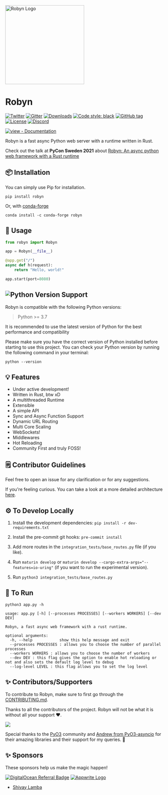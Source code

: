 <img alt="Robyn Logo" src="https://user-images.githubusercontent.com/29942790/140995889-5d91dcff-3aa7-4cfb-8a90-2cddf1337dca.png" width="250" />

# Robyn

[![Twitter](https://badgen.net/badge/icon/twitter?icon=twitter&label)](https://twitter.com/robyn_oss)
[![Gitter](https://badges.gitter.im/robyn_/community.svg)](https://gitter.im/robyn_/community?utm_source=badge&utm_medium=badge&utm_campaign=pr-badge)
[![Downloads](https://static.pepy.tech/personalized-badge/robyn?period=total&units=international_system&left_color=grey&right_color=blue&left_text=Downloads)](https://pepy.tech/project/robyn)
[![Code style: black](https://img.shields.io/badge/code%20style-black-000000.svg)](https://github.com/psf/black)
[![GitHub tag](https://img.shields.io/github/tag/sansyrox/robyn?include_prereleases=&sort=semver&color=black)](https://github.com/sansyrox/robyn/releases/)
[![License](https://img.shields.io/badge/License-BSD_2.0-black)](#license)
[![Discord](https://img.shields.io/discord/999782964143603713?label=discord&logo=discord&logoColor=white&style=for-the-badge&color=blue)](https://discord.gg/rkERZ5eNU8)

[![view - Documentation](https://img.shields.io/badge/view-Documentation-blue?style=for-the-badge)](https://sansyrox.github.io/robyn/#/)

Robyn is a fast async Python web server with a runtime written in Rust.

Check out the talk at **PyCon Sweden 2021** about [Robyn: An async python web framework with a Rust runtime](https://www.youtube.com/watch?v=DK9teAs72Do)

## 📦 Installation

You can simply use Pip for installation.

```
pip install robyn
```

Or, with [conda-forge](https://conda-forge.org/)

```
conda install -c conda-forge robyn
```

## 🤔 Usage

```python
from robyn import Robyn

app = Robyn(__file__)

@app.get("/")
async def h(request):
    return "Hello, world!"

app.start(port=8080)

```

## ![Python Version Support](https://img.shields.io/badge/Support-Version%20%E2%89%A5%203.7-brightgreen)

Robyn is compatible with the following Python versions:

> Python >= 3.7

It is recommended to use the latest version of Python for the best performance
and compatibility

Please make sure you have the correct version of Python installed before starting to use
this project. You can check your Python version by running the following command in your
terminal:

```
python --version

```

## 💡 Features

- Under active development!
- Written in Rust, btw xD
- A multithreaded Runtime
- Extensible
- A simple API
- Sync and Async Function Support
- Dynamic URL Routing
- Multi Core Scaling
- WebSockets!
- Middlewares
- Hot Reloading
- Community First and truly FOSS!

## 🗒️ Contributor Guidelines

Feel free to open an issue for any clarification or for any suggestions.

If you're feeling curious. You can take a look at a more detailed architecture [here](https://github.com/sansyrox/robyn/blob/main/docs/architecture.md).

## ⚙️ To Develop Locally

1. Install the development dependencies: `pip install -r dev-requirements.txt`

1. Install the pre-commit git hooks: `pre-commit install`

1. Add more routes in the `integration_tests/base_routes.py` file (if you like).

1. Run `maturin develop` or `maturin develop --cargo-extra-args="--features=io-uring"` (if you want to run the experimental version).

1. Run `python3 integration_tests/base_routes.py`

## 🏃 To Run

```
python3 app.py -h

usage: app.py [-h] [--processes PROCESSES] [--workers WORKERS] [--dev DEV]

Robyn, a fast async web framework with a rust runtime.

optional arguments:
  -h, --help            show this help message and exit
  --processes PROCESSES : allows you to choose the number of parallel processes
  --workers WORKERS : allows you to choose the number of workers
  --dev DEV : this flag gives the option to enable hot reloading or not and also sets the default log level to debug
  --log-level LEVEL : this flag allows you to set the log level
```

## ✨ Contributors/Supporters

To contribute to Robyn, make sure to first go through the [CONTRIBUTING.md](./CONTRIBUTING.md).

Thanks to all the contributors of the project. Robyn will not be what it is without all your support :heart:.

<a href="https://github.com/sansyrox/robyn/graphs/contributors">
  <img src="https://contrib.rocks/image?repo=sansyrox/robyn" />
</a>

Special thanks to the [PyO3](https://pyo3.rs/v0.13.2/) community and [Andrew from PyO3-asyncio](https://github.com/awestlake87/pyo3-asyncio) for their amazing libraries and their support for my queries. 💖

## ✨ Sponsors

These sponsors help us make the magic happen!

[![DigitalOcean Referral Badge](https://web-platforms.sfo2.cdn.digitaloceanspaces.com/WWW/Badge%201.svg)](https://www.digitalocean.com/?refcode=3f2b9fd4968d&utm_campaign=Referral_Invite&utm_medium=Referral_Program&utm_source=badge)
[![Appwrite Logo](https://avatars.githubusercontent.com/u/25003669?s=105&v=1)](https://github.com/appwrite)

- [Shivay Lamba](https://github.com/shivaylamba)
